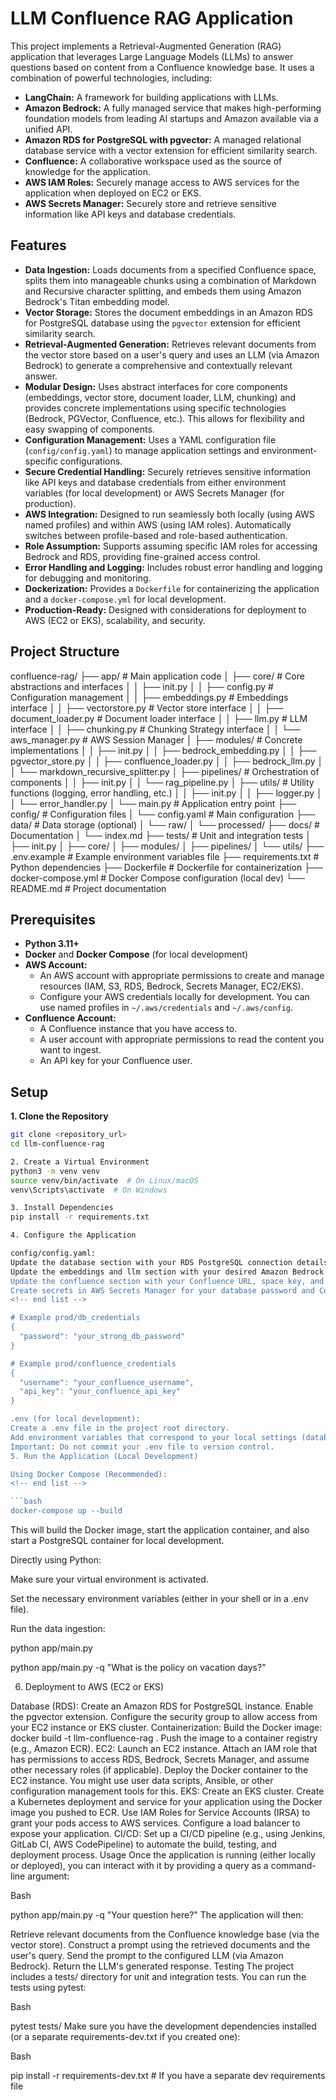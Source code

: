 # LLM Confluence RAG Application

This project implements a Retrieval-Augmented Generation (RAG) application that leverages Large Language Models (LLMs) to answer questions based on content from a Confluence knowledge base. It uses a combination of powerful technologies, including:

*   **LangChain:** A framework for building applications with LLMs.
*   **Amazon Bedrock:** A fully managed service that makes high-performing foundation models from leading AI startups and Amazon available via a unified API.
*   **Amazon RDS for PostgreSQL with pgvector:** A managed relational database service with a vector extension for efficient similarity search.
*   **Confluence:** A collaborative workspace used as the source of knowledge for the application.
*   **AWS IAM Roles:** Securely manage access to AWS services for the application when deployed on EC2 or EKS.
*   **AWS Secrets Manager:** Securely store and retrieve sensitive information like API keys and database credentials.

## Features

*   **Data Ingestion:** Loads documents from a specified Confluence space, splits them into manageable chunks using a combination of Markdown and Recursive character splitting, and embeds them using Amazon Bedrock's Titan embedding model.
*   **Vector Storage:** Stores the document embeddings in an Amazon RDS for PostgreSQL database using the `pgvector` extension for efficient similarity search.
*   **Retrieval-Augmented Generation:** Retrieves relevant documents from the vector store based on a user's query and uses an LLM (via Amazon Bedrock) to generate a comprehensive and contextually relevant answer.
*   **Modular Design:** Uses abstract interfaces for core components (embeddings, vector store, document loader, LLM, chunking) and provides concrete implementations using specific technologies (Bedrock, PGVector, Confluence, etc.). This allows for flexibility and easy swapping of components.
*   **Configuration Management:** Uses a YAML configuration file (`config/config.yaml`) to manage application settings and environment-specific configurations.
*   **Secure Credential Handling:** Securely retrieves sensitive information like API keys and database credentials from either environment variables (for local development) or AWS Secrets Manager (for production).
*   **AWS Integration:** Designed to run seamlessly both locally (using AWS named profiles) and within AWS (using IAM roles). Automatically switches between profile-based and role-based authentication.
*   **Role Assumption:** Supports assuming specific IAM roles for accessing Bedrock and RDS, providing fine-grained access control.
*   **Error Handling and Logging:** Includes robust error handling and logging for debugging and monitoring.
*   **Dockerization:** Provides a `Dockerfile` for containerizing the application and a `docker-compose.yml` for local development.
*   **Production-Ready:** Designed with considerations for deployment to AWS (EC2 or EKS), scalability, and security.

## Project Structure

confluence-rag/
├── app/                     # Main application code
│   ├── core/                # Core abstractions and interfaces
│   │   ├── init.py
│   │   ├── config.py        # Configuration management
│   │   ├── embeddings.py    # Embeddings interface
│   │   ├── vectorstore.py   # Vector store interface
│   │   ├── document_loader.py # Document loader interface
│   │   ├── llm.py           # LLM interface
│   │   ├── chunking.py      # Chunking Strategy interface
│   │   └── aws_manager.py   # AWS Session Manager
│   ├── modules/             # Concrete implementations
│   │   ├── init.py
│   │   ├── bedrock_embedding.py
│   │   ├── pgvector_store.py
│   │   ├── confluence_loader.py
│   │   ├── bedrock_llm.py
│   │   └── markdown_recursive_splitter.py
│   ├── pipelines/           # Orchestration of components
│   │   ├── init.py
│   │   └── rag_pipeline.py
│   ├── utils/               # Utility functions (logging, error handling, etc.)
│   │   ├── init.py
│   │   ├── logger.py
│   │   └── error_handler.py
│   └── main.py              # Application entry point
├── config/                  # Configuration files
│   └── config.yaml          # Main configuration
├── data/                    # Data storage (optional)
│   └── raw/
│   └── processed/
├── docs/                    # Documentation
│   └── index.md
├── tests/                   # Unit and integration tests
│   ├── init.py
│   ├── core/
│   ├── modules/
│   ├── pipelines/
│   └── utils/
├── .env.example              # Example environment variables file
├── requirements.txt         # Python dependencies
├── Dockerfile               # Dockerfile for containerization
├── docker-compose.yml       # Docker Compose configuration (local dev)
└── README.md                # Project documentation

## Prerequisites

*   **Python 3.11+**
*   **Docker** and **Docker Compose** (for local development)
*   **AWS Account:**
    *   An AWS account with appropriate permissions to create and manage resources (IAM, S3, RDS, Bedrock, Secrets Manager, EC2/EKS).
    *   Configure your AWS credentials locally for development. You can use named profiles in `~/.aws/credentials` and `~/.aws/config`.
*   **Confluence Account:**
    *   A Confluence instance that you have access to.
    *   A user account with appropriate permissions to read the content you want to ingest.
    *   An API key for your Confluence user.

## Setup

**1. Clone the Repository**

```bash
git clone <repository_url>
cd llm-confluence-rag

2. Create a Virtual Environment
python3 -m venv venv
source venv/bin/activate  # On Linux/macOS
venv\Scripts\activate  # On Windows

3. Install Dependencies
pip install -r requirements.txt

4. Configure the Application

config/config.yaml:
Update the database section with your RDS PostgreSQL connection details. If you are running locally, use localhost and the appropriate port (usually 5432). When deploying to AWS, use the RDS endpoint.
Update the embeddings and llm section with your desired Amazon Bedrock model IDs and assumed role ARNs, if needed. You can use the default models if you don't need to assume a specific role.
Update the confluence section with your Confluence URL, space key, and other relevant settings.
Create secrets in AWS Secrets Manager for your database password and Confluence credentials. The secret names should match what you put in config.yaml (e.g., prod/db_credentials, prod/confluence_credentials). The secrets should be in JSON format:
<!-- end list -->

# Example prod/db_credentials
{
  "password": "your_strong_db_password"
}

# Example prod/confluence_credentials
{
  "username": "your_confluence_username",
  "api_key": "your_confluence_api_key"
}

.env (for local development):
Create a .env file in the project root directory.
Add environment variables that correspond to your local settings (database, Confluence, etc.). You can use the .env.example file as a template. These will override values from config.yaml
Important: Do not commit your .env file to version control.
5. Run the Application (Local Development)

Using Docker Compose (Recommended):
<!-- end list -->

```bash
docker-compose up --build
```

This will build the Docker image, start the application container, and also start a PostgreSQL container for local development.

Directly using Python:

Make sure your virtual environment is activated.

Set the necessary environment variables (either in your shell or in a .env file).

Run the data ingestion:

<!-- end list -->

python app/main.py

python app/main.py -q "What is the policy on vacation days?"

6. Deployment to AWS (EC2 or EKS)

Database (RDS):
Create an Amazon RDS for PostgreSQL instance.
Enable the pgvector extension.
Configure the security group to allow access from your EC2 instance or EKS cluster.
Containerization:
Build the Docker image: docker build -t llm-confluence-rag .
Push the image to a container registry (e.g., Amazon ECR).
EC2:
Launch an EC2 instance.
Attach an IAM role that has permissions to access RDS, Bedrock, Secrets Manager, and assume other necessary roles (if applicable).
Deploy the Docker container to the EC2 instance. You might use user data scripts, Ansible, or other configuration management tools for this.
EKS:
Create an EKS cluster.
Create a Kubernetes deployment and service for your application using the Docker image you pushed to ECR.
Use IAM Roles for Service Accounts (IRSA) to grant your pods access to AWS services.
Configure a load balancer to expose your application.
CI/CD:
Set up a CI/CD pipeline (e.g., using Jenkins, GitLab CI, AWS CodePipeline) to automate the build, testing, and deployment process.
Usage
Once the application is running (either locally or deployed), you can interact with it by providing a query as a command-line argument:

Bash

python app/main.py -q "Your question here?"
The application will then:

Retrieve relevant documents from the Confluence knowledge base (via the vector store).
Construct a prompt using the retrieved documents and the user's query.
Send the prompt to the configured LLM (via Amazon Bedrock).
Return the LLM's generated response.
Testing
The project includes a tests/ directory for unit and integration tests. You can run the tests using pytest:

Bash

pytest tests/
Make sure you have the development dependencies installed (or a separate requirements-dev.txt if you created one):

Bash

pip install -r requirements-dev.txt # If you have a separate dev requirements file
